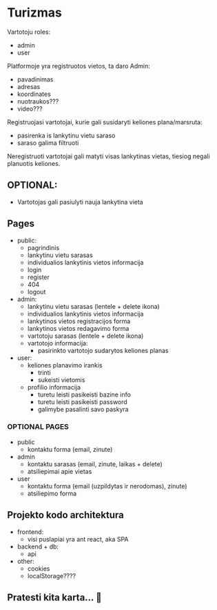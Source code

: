 # Turizmas

Vartotoju roles:

-   admin
-   user

Platformoje yra registruotos vietos, ta daro Admin:

-   pavadinimas
-   adresas
-   koordinates
-   nuotraukos???
-   video???

Registruojasi vartotojai, kurie gali susidaryti keliones plana/marsruta:

-   pasirenka is lankytinu vietu saraso
-   saraso galima filtruoti

Neregistruoti vartotojai gali matyti visas lankytinas vietas, tiesiog negali planuotis keliones.

## OPTIONAL:

-   Vartotojas gali pasiulyti nauja lankytina vieta

## Pages

-   public:
    -   pagrindinis
    -   lankytinu vietu sarasas
    -   individualios lankytinis vietos informacija
    -   login
    -   register
    -   404
    -   logout
-   admin:
    -   lankytinu vietu sarasas (lentele + delete ikona)
    -   individualios lankytinis vietos informacija
    -   lankytinos vietos registracijos forma
    -   lankytinos vietos redagavimo forma
    -   vartotoju sarasas (lentele + delete ikona)
    -   vartotojo informacija:
        -   pasirinkto vartotojo sudarytos keliones planas
-   user:
    -   keliones planavimo irankis
        -   trinti
        -   sukeisti vietomis
    -   profilio informacija
        -   turetu leisti pasikeisti bazine info
        -   turetu leisti pasikeisti password
        -   galimybe pasalinti savo paskyra

### OPTIONAL PAGES

-   public
    -   kontaktu forma (email, zinute)
-   admin
    -   kontaktu sarasas (email, zinute, laikas + delete)
    -   atsiliepimai apie vietas
-   user
    -   kontaktu forma (email (uzpildytas ir nerodomas), zinute)
    -   atsiliepimo forma

## Projekto kodo architektura

-   frontend:
    -   visi puslapiai yra ant react, aka SPA
-   backend + db:
    -   api
-   other:
    -   cookies
    -   localStorage????

## Pratesti kita karta... 👀
